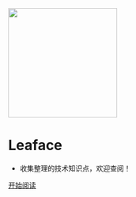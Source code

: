 <a href="https://www.liaofuzhan.com" target="_blank">
  <img width="220px" src="https://www.liaofuzhan.com/images/beichen.png">
</a>

<h1> Leaface </h1>

- 收集整理的技术知识点，欢迎查阅！

<!--<span id="busuanzi_container_site_pv">Site View : <span id="busuanzi_value_site_pv">-->

[开始阅读](README.md)

